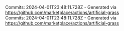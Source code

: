 Commits: 2024-04-01T23:48:11.728Z - Generated via https://github.com/marketplace/actions/artificial-grass
<br>
Commits: 2024-04-01T23:48:11.728Z - Generated via https://github.com/marketplace/actions/artificial-grass
<br>
